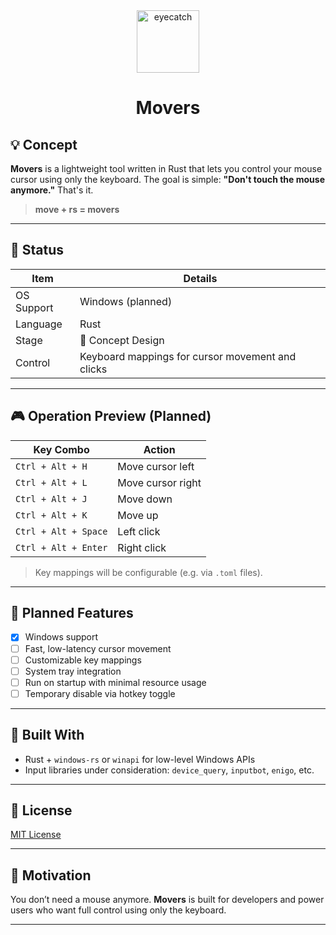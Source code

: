 <div align="center">
<img src="https://emoji2svg.deno.dev/api/🏹" alt="eyecatch" height="100">

# Movers

</div>  

## 💡 Concept

**Movers** is a lightweight tool written in Rust that lets you control your mouse cursor using only the keyboard.
The goal is simple: **"Don't touch the mouse anymore."** That's it.
> **move + rs = movers**

---

## 🧱 Status

| Item       | Details                                          |
| ---------- | ------------------------------------------------ |
| OS Support | Windows (planned)                                |
| Language   | Rust                                             |
| Stage      | 🧠 Concept Design                                |
| Control    | Keyboard mappings for cursor movement and clicks |

---

## 🎮 Operation Preview (Planned)

| Key Combo            | Action            |
| -------------------- | ----------------- |
| `Ctrl + Alt + H`     | Move cursor left  |
| `Ctrl + Alt + L`     | Move cursor right |
| `Ctrl + Alt + J`     | Move down         |
| `Ctrl + Alt + K`     | Move up           |
| `Ctrl + Alt + Space` | Left click        |
| `Ctrl + Alt + Enter` | Right click       |

> Key mappings will be configurable (e.g. via `.toml` files).

---

## 🚧 Planned Features

* [x] Windows support
* [ ] Fast, low-latency cursor movement
* [ ] Customizable key mappings
* [ ] System tray integration
* [ ] Run on startup with minimal resource usage
* [ ] Temporary disable via hotkey toggle

---

## 🦀 Built With

* Rust + `windows-rs` or `winapi` for low-level Windows APIs
* Input libraries under consideration: `device_query`, `inputbot`, `enigo`, etc.

---

## 📜 License
[MIT License](https://github.com/inoUwU/movers/edit/main/LICENSE.md)

---

## 🧠 Motivation

You don’t need a mouse anymore.
**Movers** is built for developers and power users who want full control using only the keyboard.

---
